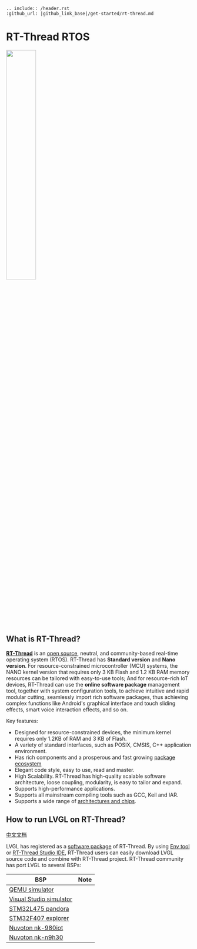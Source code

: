 ```eval_rst
.. include:: /header.rst
:github_url: |github_link_base|/get-started/rt-thread.md
```
# RT-Thread RTOS

<img src="https://raw.githubusercontent.com/RT-Thread/rt-thread/master/documentation/figures/logo.png" width=40% style="float: center;" >

## What is RT-Thread?

<a href="github.com/rt-thread/rt-thread">**RT-Thread**</a> is an [open source](https://github.com/RT-Thread/rt-thread), neutral, and community-based real-time operating system (RTOS). RT-Thread has **Standard version** and **Nano version**. For resource-constrained microcontroller (MCU) systems, the NANO kernel version that requires only 3 KB Flash and 1.2 KB RAM memory resources can be tailored with easy-to-use tools; And for resource-rich IoT devices, RT-Thread can use the **online software package** management tool, together with system configuration tools, to achieve intuitive and rapid modular cutting, seamlessly import rich software packages, thus achieving complex functions like Android's graphical interface and touch sliding effects, smart voice interaction effects, and so on.

Key features:

- Designed for resource-constrained devices, the minimum kernel requires only 1.2KB of RAM and 3 KB of Flash.
- A variety of standard interfaces, such as POSIX, CMSIS, C++ application environment.
- Has rich components and a prosperous and fast growing <a href="https://packages.rt-thread.org/en/">package ecosystem</a>
- Elegant code style, easy to use, read and master.
- High Scalability. RT-Thread has high-quality scalable software architecture, loose coupling, modularity, is easy to tailor and expand.
- Supports high-performance applications.
- Supports all mainstream compiling tools such as GCC, Keil and IAR.
- Supports a wide range of <a href="https://www.rt-thread.io/board.html">architectures and chips</a>.



## How to run LVGL on RT-Thread?

[中文文档](https://www.rt-thread.org/document/site/#/rt-thread-version/rt-thread-standard/packages-manual/lvgl-docs/introduction)

LVGL has registered as a [software package](https://packages.rt-thread.org/en/detail.html?package=LVGL) of RT-Thread. By using [Env tool](https://www.rt-thread.io/download.html?download=Env) or [RT-Thread Studio IDE](https://www.rt-thread.io/download.html?download=Studio), RT-Thread users can easily download LVGL source code and combine with RT-Thread project. RT-Thread community has port LVGL to several BSPs:

| BSP                                                          | Note |
| ------------------------------------------------------------ | ---- |
| [QEMU simulator](https://github.com/RT-Thread/rt-thread/tree/master/bsp/qemu-vexpress-a9) |      |
| [Visual Studio simulator](https://github.com/RT-Thread/rt-thread/tree/master/bsp/simulator) |      |
| [STM32L475 pandora](https://github.com/RT-Thread/rt-thread/tree/master/bsp/stm32/stm32l475-atk-pandora) |      |
| [STM32F407 explorer](https://github.com/RT-Thread/rt-thread/tree/master/bsp/stm32/stm32f407-atk-explorer/applications/lvgl) |      |
| [Nuvoton nk-980iot](https://github.com/RT-Thread/rt-thread/tree/master/bsp/nuvoton/nk-980iot/applications/lvgl) |      |
| [Nuvoton nk-n9h30](https://github.com/RT-Thread/rt-thread/tree/master/bsp/nuvoton/nk-n9h30/applications/lvgl) |      |

